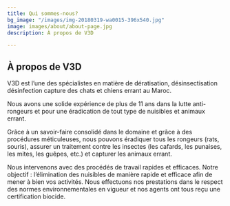 ```yaml
---
title: Qui sommes-nous?
bg_image: "/images/img-20180319-wa0015-396x540.jpg"
image: images/about/about-page.jpg
description: À propos de V3D

---
```

## À propos de V3D

V3D est l’une des spécialistes en matière de dératisation, désinsectisation désinfection capture des chats et chiens errant au Maroc.

Nous avons une solide expérience de plus de 11 ans dans la lutte anti-rongeurs et pour une éradication de tout type de nuisibles et animaux errant.

Grâce à un savoir-faire consolidé dans le domaine et grâce à des procédures méticuleuses, nous pouvons éradiquer tous les rongeurs (rats, souris), assurer un traitement contre les insectes (les cafards, les punaises, les mites, les guêpes, etc.) et capturer les animaux errant.

Nous intervenons avec des procédés de travail rapides et efficaces. Notre objectif : l’élimination des nuisibles de manière rapide et efficace afin de mener à bien vos activités. Nous effectuons nos prestations dans le respect des normes environnementales en vigueur et nos agents ont tous reçu une certification biocide.